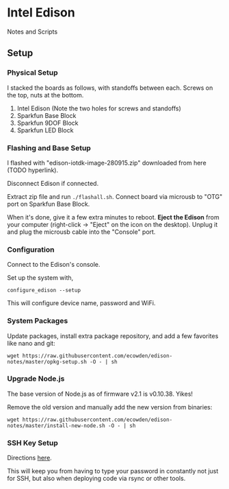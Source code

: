 # Intel Edison

Notes and Scripts

## Setup

### Physical Setup

I stacked the boards as follows, with standoffs between each. Screws on the
top, nuts at the bottom.

1. Intel Edison (Note the two holes for screws and standoffs)
1. Sparkfun Base Block
1. Sparkfun 9DOF Block
1. Sparkfun LED Block

### Flashing and Base Setup

I flashed with "edison-iotdk-image-280915.zip" downloaded from here (TODO hyperlink).

Disconnect Edison if connected.

Extract zip file and run `./flashall.sh`. Connect board via microusb to "OTG"
port on Sparkfun Base Block.

When it's done, give it a few extra minutes to reboot. **Eject the Edison** from
your computer (right-click -> "Eject" on the icon on the desktop). Unplug it
and plug the microusb cable into the "Console" port.

### Configuration

Connect to the Edison's console.

Set up the system with,

```
configure_edison --setup
```

This will configure device name, password and WiFi.

### System Packages

Update packages, install extra package repository, and add a few favorites
like nano and git:

```
wget https://raw.githubusercontent.com/ecowden/edison-notes/master/opkg-setup.sh -O - | sh
```

### Upgrade Node.js

The base version of Node.js as of firmware v2.1 is v0.10.38. Yikes!

Remove the old version and manually add the new version from binaries:

```
wget https://raw.githubusercontent.com/ecowden/edison-notes/master/install-new-node.sh -O - | sh
```

### SSH Key Setup

Directions [here](ssh-setup.md).

This will keep you from having to type your password in constantly not just
for SSH, but also when deploying code via rsync or other tools.
